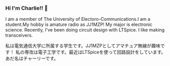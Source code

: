 ### Hi I'm Charlie!! 👋

I am a member of The University of Electoro-Communications.I am a student.My hobby is amature radio as JJ1MZP! 
My major is electronic science. Recently, I've been doing circuit design with LTSpice. I like making transceivers.

私は電気通信大学に所属する学生です。JJ1MZPとしてアマチュア無線が趣味です！
私の専攻は電子工学です。最近はLTSpiceを使って回路設計をしています。あだ名はチャーリーです。





<!--
**omidutabetai/omidutabetai** is a ✨ _special_ ✨ repository because its `README.md` (this file) appears on your GitHub profile.

Here are some ideas to get you started:

- 🔭 I’m currently working on ...
- 🌱 I’m currently learning ...
- 👯 I’m looking to collaborate on ...
- 🤔 I’m looking for help with ...
- 💬 Ask me about ...
- 📫 How to reach me: ...
- 😄 Pronouns: ...
- ⚡ Fun fact: ...
-->
